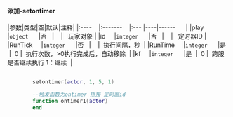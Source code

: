 #### 添加-setontimer
|参数|类型|空|默认|注释|
|:----    |:-------    |:--- |----|------      |
|play     |`object`      |否   |    |   玩家对象 |
|id     |`integer`      |否   |    |   定时器ID |
|RunTick     |`integer`      |否   |    |  执行间隔，秒  |
|RunTime     |`integer`      |是  |  0 |  执行次数，>0执行完成后，自动移除  |
|kf     |`integer`      |是  |  0 |  跨服是否继续执行 1：继续  |
```lua

        setontimer(actor, 1, 5, 1)

        --触发函数为ontimer 拼接 定时器id
        function ontimer1(actor)
        end
```

